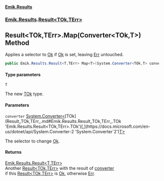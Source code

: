 #### [Emik.Results](index.md 'index')
### [Emik.Results](Emik.Results.md 'Emik.Results').[Result&lt;TOk,TErr&gt;](Result_TOk,TErr_.md 'Emik.Results.Result<TOk,TErr>')

## Result<TOk,TErr>.Map<T>(Converter<TOk,T>) Method

Applies a selector to [Ok](Result_TOk,TErr_.Ok().md 'Emik.Results.Result<TOk,TErr>.Ok') if [Ok](Result_TOk,TErr_.Ok().md 'Emik.Results.Result<TOk,TErr>.Ok') is set, leaving [Err](Result_TOk,TErr_.Err().md 'Emik.Results.Result<TOk,TErr>.Err') untouched.

```csharp
public Emik.Results.Result<T,TErr> Map<T>(System.Converter<TOk,T> converter);
```
#### Type parameters

<a name='Emik.Results.Result_TOk,TErr_.Map_T_(System.Converter_TOk,T_).T'></a>

`T`

The new [TOk](Result_TOk,TErr_.md#Emik.Results.Result_TOk,TErr_.TOk 'Emik.Results.Result<TOk,TErr>.TOk') type.
#### Parameters

<a name='Emik.Results.Result_TOk,TErr_.Map_T_(System.Converter_TOk,T_).converter'></a>

`converter` [System.Converter&lt;](https://docs.microsoft.com/en-us/dotnet/api/System.Converter-2 'System.Converter`2')[TOk](Result_TOk,TErr_.md#Emik.Results.Result_TOk,TErr_.TOk 'Emik.Results.Result<TOk,TErr>.TOk')[,](https://docs.microsoft.com/en-us/dotnet/api/System.Converter-2 'System.Converter`2')[T](Result_TOk,TErr_.Map(Converter).md#Emik.Results.Result_TOk,TErr_.Map_T_(System.Converter_TOk,T_).T 'Emik.Results.Result<TOk,TErr>.Map<T>(System.Converter<TOk,T>).T')[&gt;](https://docs.microsoft.com/en-us/dotnet/api/System.Converter-2 'System.Converter`2')

The selector to change [Ok](Result_TOk,TErr_.Ok().md 'Emik.Results.Result<TOk,TErr>.Ok').

#### Returns
[Emik.Results.Result&lt;](Result_TOk,TErr_.md 'Emik.Results.Result<TOk,TErr>')[T](Result_TOk,TErr_.Map(Converter).md#Emik.Results.Result_TOk,TErr_.Map_T_(System.Converter_TOk,T_).T 'Emik.Results.Result<TOk,TErr>.Map<T>(System.Converter<TOk,T>).T')[,](Result_TOk,TErr_.md 'Emik.Results.Result<TOk,TErr>')[TErr](Result_TOk,TErr_.md#Emik.Results.Result_TOk,TErr_.TErr 'Emik.Results.Result<TOk,TErr>.TErr')[&gt;](Result_TOk,TErr_.md 'Emik.Results.Result<TOk,TErr>')  
Another [Result&lt;TOk,TErr&gt;](Result_TOk,TErr_.md 'Emik.Results.Result<TOk,TErr>') with the result of [converter](Result_TOk,TErr_.Map(Converter).md#Emik.Results.Result_TOk,TErr_.Map_T_(System.Converter_TOk,T_).converter 'Emik.Results.Result<TOk,TErr>.Map<T>(System.Converter<TOk,T>).converter')  
if this [Result&lt;TOk,TErr&gt;](Result_TOk,TErr_.md 'Emik.Results.Result<TOk,TErr>') is [Ok](Result_TOk,TErr_.Ok().md 'Emik.Results.Result<TOk,TErr>.Ok'), otherwise [Err](Result_TOk,TErr_.Err().md 'Emik.Results.Result<TOk,TErr>.Err').